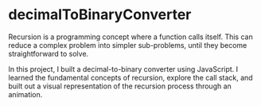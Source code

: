 # decimalToBinaryConverter
Recursion is a programming concept where a function calls itself. This can reduce a complex problem into simpler sub-problems, until they become straightforward to solve.

In this project, I built a decimal-to-binary converter using JavaScript. I learned the fundamental concepts of recursion, explore the call stack, and built out a visual representation of the recursion process through an animation.
